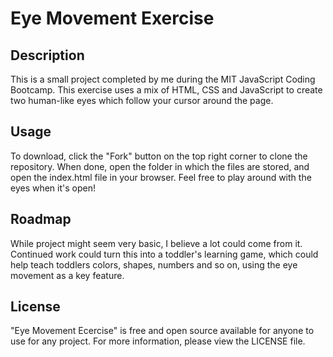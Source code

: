 # Eye Movement Exercise


## Description

This is a small project completed by me during the MIT JavaScript Coding Bootcamp. This exercise uses a mix of HTML, CSS and JavaScript to create two human-like eyes which follow your cursor around the page. 

## Usage

To download, click the "Fork" button on the top right corner to clone the repository. When done, open the folder in which the files are stored, and open the index.html file in your browser. Feel free to play around with the eyes when it's open!

## Roadmap

While project might seem very basic, I believe a lot could come from it. Continued work could turn this into a toddler's learning game, which could help teach toddlers colors, shapes, numbers and so on, using the eye movement as a key feature. 

## License

"Eye Movement Ecercise" is free and open source available for anyone to use for any project. For more information, please view the LICENSE file. 
